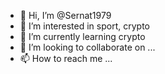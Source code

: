 - 👋 Hi, I’m @Sernat1979
- 👀 I’m interested in sport, crypto
- 🌱 I’m currently learning crypto
- 💞️ I’m looking to collaborate on ...
- 📫 How to reach me ...

<!---
Sernat1979/Sernat1979 is a ✨ special ✨ repository because its `README.md` (this file) appears on your GitHub profile.
You can click the Preview link to take a look at your changes.
--->
